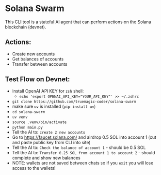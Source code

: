 # Solana Swarm

This CLI tool is a stateful AI agent that can perform actions on the Solana blockchain (devnet).

## Actions:
* Create new accounts
* Get balances of accounts
* Transfer between accounts

## Test Flow on Devnet:
* Install OpenAI API KEY for `zsh` shell:
    * `echo 'export OPENAI_API_KEY="YOUR_API_KEY"' >> ~/.zshrc`
* `git clone https://github.com/truemagic-coder/solana-swarm`
* make sure `uv` is installed (`pip install uv`)
* `cd solana-swarm`
* `uv venv`
* `source .venv/bin/activate`
* `python main.py`
* Tell the AI to: `create 2 new accounts`
* Go to https://faucet.solana.com/ and airdrop 0.5 SOL into account 1 (cut and paste public key from CLI into site)
* Tell the AI to: `Check the balance of account 1` - should be 0.5 SOL
* Tell the AI to: `Transfer 0.25 SOL from account 1 to account 2` - should complete and show new balances
* NOTE: wallets are not saved between chats so if you `exit` you will lose access to the wallets!
